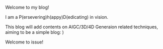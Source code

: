 Welcome to my blog!

I am a P(ersevering)h(appy)D(edicating) in vision.

This blog will add contents on AIGC/3D/4D Generaion related techniques, aiming to be a simple blog: )

Welcome to issue!
